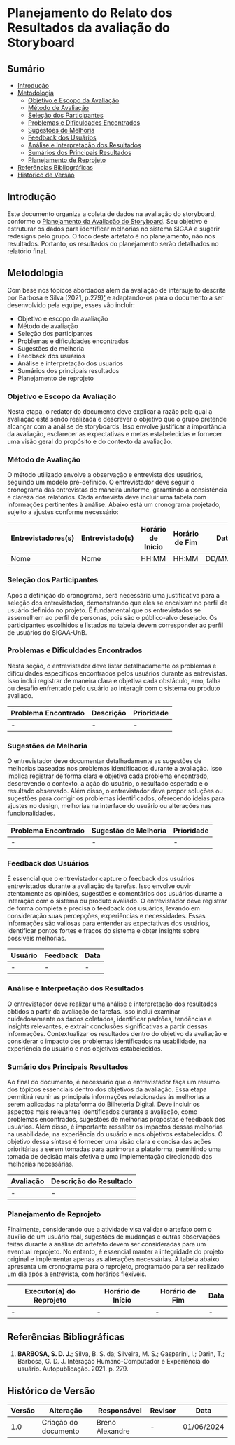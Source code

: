 # Planejamento do Relato dos Resultados da avaliação do Storyboard

## Sumário
- [Introdução](#Introdução)
- [Metodologia](#Metodologia)
  - [Objetivo e Escopo da Avaliação](#Objetivo-e-Escopo-da-Avaliação)
  - [Método de Avaliação](#Método-e-Avaliação)
  - [Seleção dos Participantes](#Seleção-dos-Participantes)
  - [Problemas e Dificuldades Encontrados](#Problemas-e-Dificuldades-Encontrados)
  - [Sugestões de Melhoria](#Sugestões-de-Melhoria)
  - [Feedback dos Usuários](#Feedback-dos-Usuários)
  - [Análise e Interpretação dos Resultados](#Análise-e-Interpretação-dos-Resultados)
  - [Sumários dos Principais Resultados](#Sumário-dos-Principais-Resultados)
  - [Planejamento de Reprojeto](#Planejamento-de-Reprojeto)
- [Referências Bibliográficas](#Referências-Bibliográficas)
- [Histórico de Versão](#Histórico-de-Versão)

## Introdução
Este documento organiza a coleta de dados na avaliação do storyboard, conforme o [Planejamento da Avaliação do Storyboard](PlanejamentoAvaliaçãoStoryboard.md). Seu objetivo é estruturar os dados para identificar melhorias no sistema SIGAA e sugerir redesigns pelo grupo. O foco deste artefato é no planejamento, não nos resultados. Portanto, os resultados do planejamento serão detalhados no relatório final.

## Metodologia
Com base nos tópicos abordados além da avaliação de intersujeito descrita por Barbosa e Silva (2021, p.279)[¹](#Referências-Bibliográficas/1) e adaptando-os para o documento a ser desenvolvido pela equipe, esses vão incluir:

- Objetivo e escopo da avaliação
- Método de avaliação
- Seleção dos participantes
- Problemas e dificuldades encontradas
- Sugestões de melhoria
- Feedback dos usuários
- Análise e interpretação dos usuários
- Sumários dos principais resultados
- Planejamento de reprojeto

### Objetivo e Escopo da Avaliação
Nesta etapa, o redator do documento deve explicar a razão pela qual a avaliação está sendo realizada e descrever o objetivo que o grupo pretende alcançar com a análise de storyboards. Isso envolve justificar a importância da avaliação, esclarecer as expectativas e metas estabelecidas e fornecer uma visão geral do propósito e do contexto da avaliação.

### Método de Avaliação
O método utilizado envolve a observação e entrevista dos usuários, seguindo um modelo pré-definido. O entrevistador deve seguir o cronograma das entrevistas de maneira uniforme, garantindo a consistência e clareza dos relatórios. Cada entrevista deve incluir uma tabela com informações pertinentes à análise. Abaixo está um cronograma projetado, sujeito a ajustes conforme necessário:

| Entrevistadores(s) | Entrevistado(s)    | Horário de Início | Horário de Fim | Data     | Local |
| ------------------ | ------------------ | ----------------- | -------------- | -------- | ----- |
| Nome               | Nome               | HH:MM             | HH:MM          | DD/MM/AA | Local |


### Seleção dos Participantes
Após a definição do cronograma, será necessária uma justificativa para a seleção dos entrevistados, demonstrando que eles se encaixam no perfil de usuário definido no projeto. É fundamental que os entrevistados se assemelhem ao perfil de personas, pois são o público-alvo desejado. Os participantes escolhidos e listados na tabela devem corresponder ao perfil de usuários do SIGAA-UnB.

### Problemas e Dificuldades Encontrados
Nesta seção, o entrevistador deve listar detalhadamente os problemas e dificuldades específicos encontrados pelos usuários durante as entrevistas. Isso inclui registrar de maneira clara e objetiva cada obstáculo, erro, falha ou desafio enfrentado pelo usuário ao interagir com o sistema ou produto avaliado.

| Problema Encontrado | Descrição | Prioridade |
| ------------------- | --------- | ---------- |
| -                   | -         | -          |

### Sugestões de Melhoria
O entrevistador deve documentar detalhadamente as sugestões de melhorias baseadas nos problemas identificados durante a avaliação. Isso implica registrar de forma clara e objetiva cada problema encontrado, descrevendo o contexto, a ação do usuário, o resultado esperado e o resultado observado. Além disso, o entrevistador deve propor soluções ou sugestões para corrigir os problemas identificados, oferecendo ideias para ajustes no design, melhorias na interface do usuário ou alterações nas funcionalidades.

| Problema Encontrado | Sugestão de Melhoria | Prioridade |
| ------------------- | -------------------- | ---------- |
| -                   | -                    | -          |

### Feedback dos Usuários
É essencial que o entrevistador capture o feedback dos usuários entrevistados durante a avaliação de tarefas. Isso envolve ouvir atentamente as opiniões, sugestões e comentários dos usuários durante a interação com o sistema ou produto avaliado. O entrevistador deve registrar de forma completa e precisa o feedback dos usuários, levando em consideração suas percepções, experiências e necessidades. Essas informações são valiosas para entender as expectativas dos usuários, identificar pontos fortes e fracos do sistema e obter insights sobre possíveis melhorias.

| Usuário | Feedback                           | Data       |
| ------- | ---------------------------------- | ---------- |
| -       | -                                  | -          |

### Análise e Interpretação dos Resultados
O entrevistador deve realizar uma análise e interpretação dos resultados obtidos a partir da avaliação de tarefas. Isso inclui examinar cuidadosamente os dados coletados, identificar padrões, tendências e insights relevantes, e extrair conclusões significativas a partir dessas informações. Contextualizar os resultados dentro do objetivo da avaliação e considerar o impacto dos problemas identificados na usabilidade, na experiência do usuário e nos objetivos estabelecidos.

### Sumário dos Principais Resultados
Ao final do documento, é necessário que o entrevistador faça um resumo dos tópicos essenciais dentro dos objetivos da avaliação. Essa etapa permitirá reunir as principais informações relacionadas às melhorias a serem aplicadas na plataforma do Bilheteria Digital. Deve incluir os aspectos mais relevantes identificados durante a avaliação, como problemas encontrados, sugestões de melhorias propostas e feedback dos usuários. Além disso, é importante ressaltar os impactos dessas melhorias na usabilidade, na experiência do usuário e nos objetivos estabelecidos. O objetivo dessa síntese é fornecer uma visão clara e concisa das ações prioritárias a serem tomadas para aprimorar a plataforma, permitindo uma tomada de decisão mais efetiva e uma implementação direcionada das melhorias necessárias.

| Avaliação            | Descrição do Resultado                             |
| -------------------- | -------------------------------------------------- |
| -                    | -                                                  |

### Planejamento de Reprojeto
Finalmente, considerando que a atividade visa validar o artefato com o auxílio de um usuário real, sugestões de mudanças e outras observações feitas durante a análise do artefato devem ser consideradas para um eventual reprojeto. No entanto, é essencial manter a integridade do projeto original e implementar apenas as alterações necessárias. A tabela abaixo apresenta um cronograma para o reprojeto, programado para ser realizado um dia após a entrevista, com horários flexíveis.

| Executor(a) do Reprojeto | Horário de Início | Horário de Fim | Data       |
| ------------------------ | ----------------- | -------------- | ---------- |
| -                        | -                 | -              | -          |


## Referências Bibliográficas
1. <b>BARBOSA, S. D. J.</b>; Silva, B. S. da; Silveira, M. S.; Gasparini, I.; Darin, T.; Barbosa, G. D. J. Interação Humano-Computador e Experiência do usuário. Autopublicação. 2021. p. 279.

## Histórico de Versão
| Versão | Alteração                         | Responsável     | Revisor         | Data       |
| ------ | --------------------------------- | --------------- | --------------- | ---------- |
| 1.0    | Criação do documento              | Breno Alexandre | -               | 01/06/2024 |
